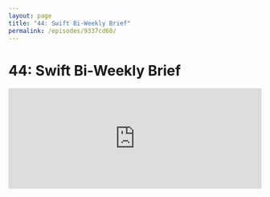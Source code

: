 ```yaml
---
layout: page
title: "44: Swift Bi-Weekly Brief"
permalink: /episodes/9337cd60/
---
```


# 44: Swift Bi-Weekly Brief

<iframe frameBorder="0" height="200px" scrolling="no" seamless src="https://player.simplecast.com/88f0889d-a510-44c4-ab0f-559355cf98c2" width="100%" data-cy="latest-episode" />

- https://www.jessesquires.com/blog/swift-weekly-brief-hiatus/
- https://swiftweekly.github.io/issue-101/

Please leave a review on [iTunes](https://itunes.apple.com/us/podcast/swift-unwrapped/id1209817203?mt=2) and join the conversation at http://spectrum.chat/specfm/swift-unwrapped
